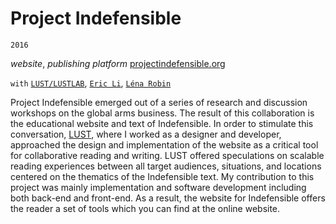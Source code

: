 Project Indefensible
=======
`2016`

_website_, _publishing platform_
[projectindefensible.org](https://projectindefensible.org)

`with` [`LUST/LUSTLAB`](https://lust.nl), [`Eric Li`](https://eric.young.li), [`Léna Robin`](https://linkedin.com/in/lenarobin)

Project Indefensible emerged out of a series of research and discussion workshops on the global arms business. The result of this collaboration is the educational website and text of Indefensible. In order to stimulate this conversation, [LUST](https://lust.nl), where I worked as a designer and developer, approached the design and implementation of the website as a critical tool for collaborative reading and writing. LUST offered speculations on scalable reading experiences between all target audiences, situations, and locations centered on the thematics of the Indefensible text.
My contribution to this project was mainly implementation and software development including both back-end and front-end. As a result, the website for Indefensible offers the reader a set of tools which you can find at the online website.
